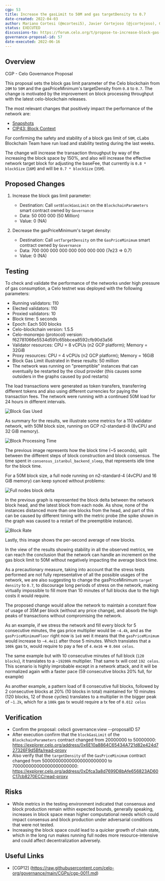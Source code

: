 ```yaml
---
cgp: 53
title: Increase the gasLimit to 50M and gas targetDensity to 0.7
date-created: 2022-04-03
author: Mariano Cortesi (@mcortesi5), Javier Cortejoso (@jcortejoso), Gastón Ponti (@gastonponti)
status: EXECUTED
discussions-to: https://forum.celo.org/t/propose-to-increase-block-gas-limit-to-50m-gas-and-target-density-to-0-7/3519 (and https://forum.celo.org/t/propose-to-increase-block-gas-limit-to-35-000-000-gas/3267)
governance-proposal-id: 57
date-executed: 2022-06-16
---
```

## Overview

CGP - Celo Governance Proposal

This proposal sets the block gas limit parameter of the Celo blockchain from `20M` to `50M` and the gasPriceMinimum's targetDensity from `0.8` to `0.7`. The change is motivated by the improvement on block processing throughput with the latest celo-blockchain releases.

The most relevant changes that positively impact the performance of the network are:

- [Snapshots](https://blog.ethereum.org/2021/03/03/geth-v1-10-0/)
- [CIP43: Block Context](https://github.com/celo-org/celo-proposals/blob/master/CIPs/cip-0043.md)

For confirming the safety and stability of a block gas limit of `50M`, cLabs Blockchain Team have run load and stability testing during the last weeks.

The change will increase the transaction throughput by way of the increasing the block space by 150%, and also will increase the effective network target block for adjusting the baseFee, that currently is `0.8 * blockSize` (`16M`) and will be `0.7 * blockSize` (`35M`).

## Proposed Changes

1. Increase the block gas limit parameter:

    - Destination: Call `setBlockGasLimit` on the `BlockchainParameters` smart contract owned by `Governance`
    - Data: 50 000 000 (50 Million)
    - Value: 0 (NA)

2. Decrease the gasPriceMinimum's target density:

    - Destination: Call `setTargetDensity` on the `GasPriceMinimum` smart contract owned by `Governance`
    - Data: 700 000 000 000 000 000 000 000 (7e23 => 0.7)
    - Value: 0 (NA)

## Testing

To check and validate the performance of the networks under high pressure of gas consumption, a Celo testnet was deployed with the following parameters:

- Running validators: 110
- Elected validators: 110
- Proxied validators: 10
- Block time: 5 seconds
- Epoch: Each 500 blocks
- Celo-blockchain version: 1.5.5
- Celo-monorepo (protocol) version: f62781066e5534d591c65bbcea8592cfb90d3a56
- Validator resources: CPU = 8 vCPUs (n2 GCP platform); Memory = 32GiB
- Proxy resources: CPU = 4 vCPUs (n2 GCP platform); Memory = 16GiB
- Block Gas Limit illustrated in these results: 50 million
- The network was running on "preemptible" instances that can eventually be restarted by the cloud provider (this causes some outsiders in the graphs caused by pod restarts)

The load transactions were generated as token transfers, transferring different tokens and also using different currencies for paying the transaction fees. The network were running with a continued 50M load for 24 hours in different intervals.

![Block Gas Used](https://user-images.githubusercontent.com/5635989/167686033-5ac16aa4-254b-446e-a90c-c4dabdb77bc2.png)

As summary for the results, we illustrate some metrics for a 110 validator network, with 50M block size, running on GCP n2-standard-8 (8vCPU and 32 GiB memory).

![Block Processing Time](https://user-images.githubusercontent.com/5635989/167684677-a8758d16-9998-4c11-98a7-9cf5dabdef37.png)

The previous image represents how the block time (~5 seconds), split between the different steps of block construction and block consensus. The time spent in `consensus_istanbul_backend_sleep`, that represents idle time for the block time.

For a 50M block size, a full node running on n2-standard-4 (4vCPU and 16 GiB memory) can keep synced without problems:

![Full nodes block delta](https://user-images.githubusercontent.com/5635989/167696090-25f266ab-a4b1-48e9-82a5-dc7f95ffb4cf.png)

In the previous graph is represented the block delta between the network block head, and the latest block from each node. As show, none of the instances distanced more than one blocks from the head, and part of this can be caused by different timing with the metric probe (the spike shown in the graph was caused to a restart of the preemptible instance).

![Block Rate](https://user-images.githubusercontent.com/5635989/167696586-e0a0c964-8bff-49cc-a762-6cc9b8ae705f.png)

Lastly, this image shows the per-second average of new blocks.

In the view of the results showing stability in all the observed metrics, we can reach the conclusion that the network can handle an increment on the gas block limit to 50M without negatively impacting the average block time.

As a precautionary measure, taking into account that the stress tests performed are not fully representative of all the possible usages of the network, we are also suggesting to change the gasPriceMinimum `target density` to `0.7`, to discourage long periods of stress on the network, making virtually impossible to fill more than 10 minutes of full blocks due to the high costs it would require.

The proposed change would allow the network to maintain a constant flow of usage of 35M per block (without any price change), and absorb the high peaks of transactions without compromising the network.

As an example, if we stress the network and fill every block for 5 consecutive minutes, the gas price multiplier would be `~4.4k`, and as the `gasPriceMinimumFloor` right now is `1e8` wei it means that the `gasPriceMinimum` would increase to `~4.4e11` after those 5 minutes. Which translates that a `100k` gas tx, would require to pay a fee of `4.4e16` => `0.044 celos`.

The same example but with 10 consecutive minutes of full block (`120 blocks`), it translates to a `~19200k` multiplier. That same tx will cost `192 celos`. This scenario is highly improbable except in a network attack, and it will be normalized again with a faster pace (59 consecutive blocks 20% full, for example)

As another example, a pattern load of 8 consecutive full blocks, followed by 2 consecutive blocks at 20% (10 blocks in total) maintained for 10 minutes (120 blocks, 12 of those cycles) translates to a multiplier in the bigger peak of `~1.2k`, which for a `100k` gas tx would require a tx fee of `0.012 celos`

## Verification

* Confirm the proposal: celocli governance:view --proposalID 57
* After execution confirm that the `blockGasLimit` of the `BlockchainParameters` contract changed from 20000000 to 50000000: https://explorer.celo.org/address/0x6E10a8864C65434A721d82e424d727326F9d5Bfa/read-proxy
* Also verify that the `targetDensity` of the `GasPriceMinimum` contract changed from 500000000000000000000000 to 700000000000000000000000: https://explorer.celo.org/address/0xDfca3a8d7699D8bAfe656823AD60C17cb8270ECC/read-proxy

## Risks

- While metrics in the testing environment indicated that consensus and block production remain within expected bounds, generally speaking, increases in block space mean higher computational needs which could impact consensus and block production under adversarial conditions that were not tested.
- Increasing the block space could lead to a quicker growth of chain state, which in the long run makes running full nodes more resource-intensive and could affect decentralization adversely.

## Useful Links

* [CGP12] (https://raw.githubusercontent.com/celo-org/governance/main/CGPs/cgp-0011.md)


